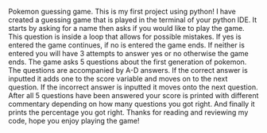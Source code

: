 Pokemon guessing game.
This is my first project using python! I have created a guessing game that is played in the terminal of your python IDE.
It starts by asking for a name then asks if you would like to play the game. This question is inside a loop that allows for possible mistakes.
If yes is entered the game continues, if no is entered the game ends. If neither is entered you will have 3 attempts to answer yes or no otherwise the game ends. 
The game asks 5 questions about the first generation of pokemon. The questions are accompanied by A-D answers. 
If the correct answer is inputted it adds one to the score variable and moves on to the next question. If the incorrect answer is inputted it moves onto the next question.
After all 5 questions have been answered your score is printed with different commentary depending on how many questions you got right. And finally it prints the percentage you got right.
Thanks for reading and reviewing my code, hope you enjoy playing the game!
